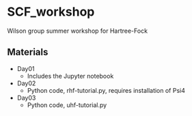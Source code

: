 # SCF_workshop
Wilson group summer workshop for Hartree-Fock

## Materials
* Day01
  - Includes the Jupyter notebook
* Day02
  - Python code, rhf-tutorial.py, requires installation of Psi4
* Day03
  - Python code, uhf-tutorial.py 
